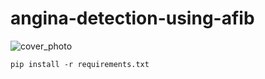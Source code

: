 # angina-detection-using-afib

![cover_photo](./readmeimages/AFib-Animation.gif)

```
pip install -r requirements.txt
```